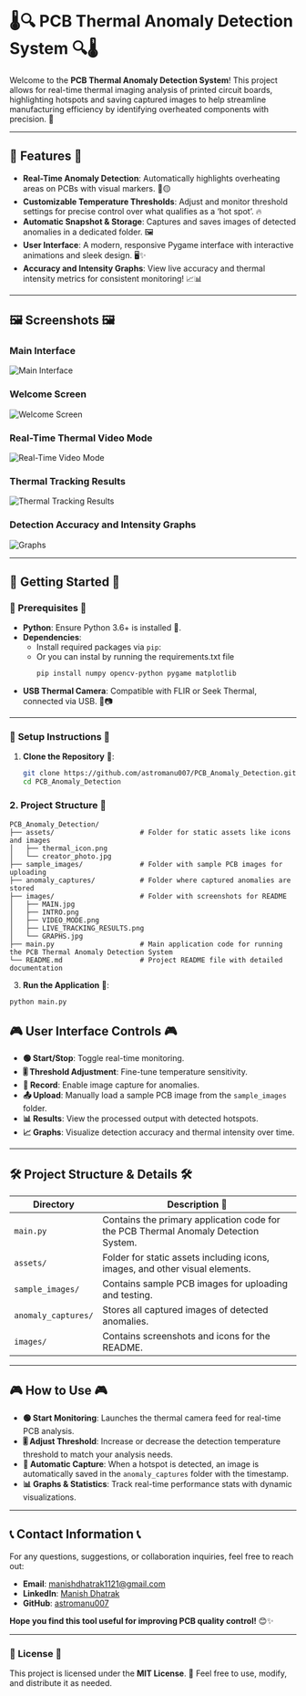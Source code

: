 # 🌡️🔍 **PCB Thermal Anomaly Detection System** 🔍🌡️

Welcome to the **PCB Thermal Anomaly Detection System**! This project allows for real-time thermal imaging analysis of printed circuit boards, highlighting hotspots and saving captured images to help streamline manufacturing efficiency by identifying overheated components with precision. 🚀

---

## 📖 **Features** 📖

- **Real-Time Anomaly Detection**: Automatically highlights overheating areas on PCBs with visual markers. 🔴🟡
- **Customizable Temperature Thresholds**: Adjust and monitor threshold settings for precise control over what qualifies as a ‘hot spot’. 🔥
- **Automatic Snapshot & Storage**: Captures and saves images of detected anomalies in a dedicated folder. 🖼️
- **User Interface**: A modern, responsive Pygame interface with interactive animations and sleek design. 🖥️✨
- **Accuracy and Intensity Graphs**: View live accuracy and thermal intensity metrics for consistent monitoring! 📈📊

---

## 🖼️ **Screenshots** 🖼️

### Main Interface
![Main Interface](images/MAIN.jpg)

### Welcome Screen
![Welcome Screen](images/INTRO.png)

### Real-Time Thermal Video Mode
![Real-Time Video Mode](images/VIDEO_MODE.png)

### Thermal Tracking Results
![Thermal Tracking Results](images/LIVE_TRACKING_RESULTS.png)

### Detection Accuracy and Intensity Graphs
![Graphs](images/GRAPHS.jpg)

---

## 🚀 **Getting Started** 🚀

### 🧩 Prerequisites 🧩

- **Python**: Ensure Python 3.6+ is installed 🐍.
- **Dependencies**:
  - Install required packages via `pip`:
  - Or you can instal by running the requirements.txt file
    ```bash
    pip install numpy opencv-python pygame matplotlib
    ```
- **USB Thermal Camera**: Compatible with FLIR or Seek Thermal, connected via USB. 🔌📷

---

### 📂 **Setup Instructions** 📂

1. **Clone the Repository** 📂:
    ```bash
    git clone https://github.com/astromanu007/PCB_Anomaly_Detection.git
    cd PCB_Anomaly_Detection
    ```
### 2. Project Structure 📁
```plaintext
PCB_Anomaly_Detection/
├── assets/                     # Folder for static assets like icons and images
│   ├── thermal_icon.png
│   └── creator_photo.jpg
├── sample_images/              # Folder with sample PCB images for uploading
├── anomaly_captures/           # Folder where captured anomalies are stored
├── images/                     # Folder with screenshots for README
│   ├── MAIN.jpg
│   ├── INTRO.png
│   ├── VIDEO_MODE.png
│   ├── LIVE_TRACKING_RESULTS.png
│   └── GRAPHS.jpg
├── main.py                     # Main application code for running the PCB Thermal Anomaly Detection System
└── README.md                   # Project README file with detailed documentation
```

3. **Run the Application** 🚀:
```bash
python main.py
```
## 🎮 User Interface Controls 🎮

- **🟢 Start/Stop**: Toggle real-time monitoring.
- **🎚️ Threshold Adjustment**: Fine-tune temperature sensitivity.
- **🔴 Record**: Enable image capture for anomalies.
- **📤 Upload**: Manually load a sample PCB image from the `sample_images` folder.
- **📊 Results**: View the processed output with detected hotspots.
- **📈 Graphs**: Visualize detection accuracy and thermal intensity over time.

---

## 🛠️ Project Structure & Details 🛠️

| Directory           | Description 📑                                                                                         |
|---------------------|--------------------------------------------------------------------------------------------------------|
| `main.py`           | Contains the primary application code for the PCB Thermal Anomaly Detection System.                   |
| `assets/`           | Folder for static assets including icons, images, and other visual elements.                           |
| `sample_images/`    | Contains sample PCB images for uploading and testing.                                                  |
| `anomaly_captures/` | Stores all captured images of detected anomalies.                                                      |
| `images/`           | Contains screenshots and icons for the README.                                                         |

---

## 🎮 How to Use 🎮

- **🟢 Start Monitoring**: Launches the thermal camera feed for real-time PCB analysis.
- **🎚️ Adjust Threshold**: Increase or decrease the detection temperature threshold to match your analysis needs.
- **📸 Automatic Capture**: When a hotspot is detected, an image is automatically saved in the `anomaly_captures` folder with the timestamp.
- **📊 Graphs & Statistics**: Track real-time performance stats with dynamic visualizations.

---

## 📞 Contact Information 📞

For any questions, suggestions, or collaboration inquiries, feel free to reach out:

- **Email**: [manishdhatrak1121@gmail.com](mailto:manishdhatrak1121@gmail.com)
- **LinkedIn**: [Manish Dhatrak](https://www.linkedin.com/in/manish-dhatrak-b759171aa/)
- **GitHub**: [astromanu007](https://github.com/astromanu007)

**Hope you find this tool useful for improving PCB quality control!** 😊✨

---

### 📢 License 📢

This project is licensed under the **MIT License**. 📜 Feel free to use, modify, and distribute it as needed.

